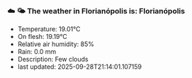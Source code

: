 ### ☁️ 🌤️  The weather in Florianópolis is: Florianópolis

- Temperature: 19.01°C
- On flesh: 19.19°C
- Relative air humidity: 85%
- Rain: 0.0 mm
- Description: Few clouds
- last updated: 2025-09-28T21:14:01.107159
